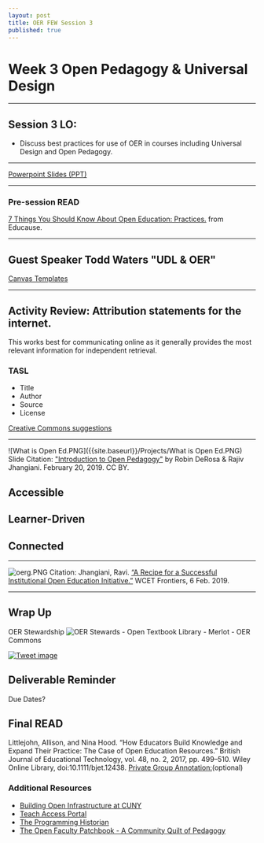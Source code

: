 ```yaml
---
layout: post
title: OER FEW Session 3
published: true
---
```


# Week 3 Open Pedagogy & Universal Design
___

## Session 3 LO:
- Discuss best practices for use of OER in courses including Universal Design and Open Pedagogy.
___

[Powerpoint Slides (PPT)](https://1drv.ms/p/s!Ag8eizeb-0eygoc6P2mVK4IPMTSELQ)

___

### Pre-session READ
[7 Things You Should Know About Open Education: Practices.](https://library.educause.edu/resources/2018/7/7-things-you-should-know-about-open-education-practices) from Educause.

___
## Guest Speaker Todd Waters "UDL & OER"

[Canvas Templates](https://wcc.instructure.com/courses/1763751)
___

## Activity Review: Attribution statements for the internet.

This works best for communicating online as it generally provides the most relevant information for independent retrieval.

### TASL
- Title
- Author
- Source
- License

[Creative Commons suggestions](https://creativecommons.org/use-remix/get-permission/)
___

![What is Open Ed.PNG]({{site.baseurl}}/Projects/What is Open Ed.PNG)
Slide Citation: ["Introduction to Open Pedagogy"](https://speakerdeck.com/actualham/introduction-to-open-pedagogy) by Robin DeRosa & Rajiv Jhangiani. February 20, 2019.
CC BY.
## Accessible

## Learner-Driven

## Connected



___
![oerg.PNG]({{site.baseurl}}/Projects/oerg.PNG)
Citation: Jhangiani, Ravi. [“A Recipe for a Successful Institutional Open Education Initiative.”](https://wcetfrontiers.org/2019/02/06/successful-institutional-open-education-initiative/) WCET Frontiers, 6 Feb. 2019.

___

## Wrap Up
OER Stewardship
![OER Stewards](https://careframeworkorg.files.wordpress.com/2018/03/sustainableoer-graphic-01.png)
	- Open Textbook Library
    - Merlot
    - OER Commons


[![Tweet image]({{site.baseurl}}/Projects/twitimage2.PNG)](https://twitter.com/maeverawr/status/1110927807826350080)



## Deliverable Reminder
Due Dates?

## Final READ
Littlejohn, Allison, and Nina Hood. “How Educators Build Knowledge and Expand Their Practice: The Case of Open Education Resources.” British Journal of Educational Technology, vol. 48, no. 2, 2017, pp. 499–510. Wiley Online Library, doi:10.1111/bjet.12438.
[Private Group Annotation:](https://hypothes.is/groups/ewjkgE3B/oer-few-2019)(optional)


### Additional Resources
- [Building Open Infrastructure at CUNY](https://cuny.manifoldapp.org/read/untitled-84d43a1f-0a80-4404-ad34-448a687f9d49/section/ddfef264-cc13-4636-9773-8565b5742a59)
- [Teach Access Portal](https://teachaccess.github.io/tutorial/#/0)
- [The Programming Historian](https://programminghistorian.org/)
- [The Open Faculty Patchbook - A Community Quilt of Pedagogy](https://facultypatchbook.pressbooks.com/)

